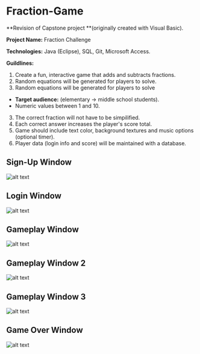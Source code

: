 # Fraction-Game

**Revision of Capstone project **(originally created with Visual Basic).

**Project Name:** Fraction Challenge

**Technologies:** Java (Eclipse), SQL, Git, Microsoft Access.

**Guildlines:**

1. Create a fun, interactive game that adds and subtracts fractions.
2. Random equations will be generated for players to solve. 
2. Random equations will be generated for players to solve
  - **Target audience:** (elementary -> middle school students).
  - Numeric values between 1 and 10.
3. The correct fraction will not have to be simpilified.
4. Each correct answer increases the player's score total.
5. Game should include text color, background textures and music options (optional timer).
6. Player data (login info and score) will be maintained with a database.



**Sign-Up Window**
---
![alt text](https://puu.sh/GYVXa/da61319653.png)

**Login Window**
---
![alt text](https://puu.sh/GYVWM/fa63927953.png)

**Gameplay Window**
---
![alt text](https://puu.sh/GYWkB/a849c99446.png)

**Gameplay Window 2**
---
![alt text](https://puu.sh/GYWkX/be1af07a40.png)

**Gameplay Window 3**
---
![alt text](https://puu.sh/GZ6sN/63b084a975.png)

**Game Over Window**
---
![alt text](https://puu.sh/GYWlQ/269559702f.png)
